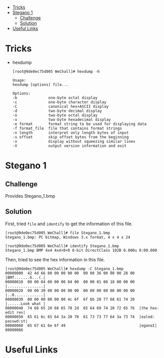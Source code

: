 - [Tricks](#tricks)
- [Stegano 1](#stegano-1)
    - [Challenge](#challenge)
    - [Solution](#solution)
- [Useful Links](#useful-links)

# Tricks
* hexdump
    ```
    [root@9de0ec75d005 WeChall]# hexdump -h

    Usage:
    hexdump [options] file...

    Options:
    -b              one-byte octal display
    -c              one-byte character display
    -C              canonical hex+ASCII display
    -d              two-byte decimal display
    -o              two-byte octal display
    -x              two-byte hexadecimal display
    -e format       format string to be used for displaying data
    -f format_file  file that contains format strings
    -n length       interpret only length bytes of input
    -s offset       skip offset bytes from the beginning
    -v              display without squeezing similar lines
    -V              output version information and exit
    ```

# Stegano 1
## Challenge
Provides Stegano_1.bmp

## Solution
First, tried `file` and `identify` to get the information of this file.
```
[root@9de0ec75d005 WeChall]# file Stegano_1.bmp 
Stegano_1.bmp: PC bitmap, Windows 3.x format, 4 x 4 x 24

[root@9de0ec75d005 WeChall]# identify Stegano_1.bmp 
Stegano_1.bmp BMP 4x4 4x4+0+0 8-bit DirectClass 102B 0.000u 0:00.000
```

Then, tried to see the hex information in this file.
```
[root@9de0ec75d005 WeChall]# hexdump -C Stegano_1.bmp 
00000000  42 4d 66 00 00 00 00 00  00 00 36 00 00 00 28 00  |BMf.......6...(.|
00000010  00 00 04 00 00 00 04 00  00 00 01 00 18 00 00 00  |................|
00000020  00 00 30 00 00 00 00 00  00 00 00 00 00 00 00 00  |..0.............|
00000030  00 00 00 00 00 00 4c 6f  6f 6b 20 77 68 61 74 20  |......Look what |
00000040  74 68 65 20 68 65 78 2d  65 64 69 74 20 72 65 76  |the hex-edit rev|
00000050  65 61 6c 65 64 3a 20 70  61 73 73 77 64 3a 73 74  |ealed: passwd:st|
00000060  65 67 61 6e 6f 49                                 |eganoI|
00000066

```

# Useful Links
